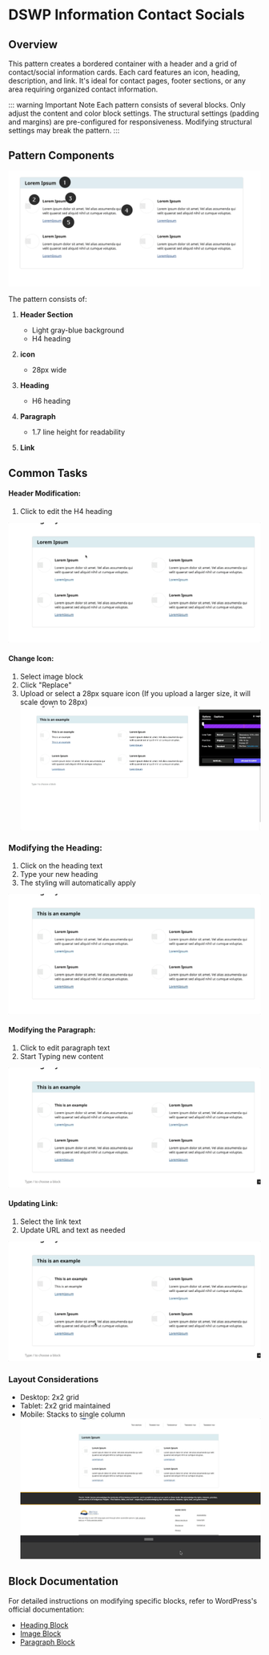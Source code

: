 # DSWP Information Contact Socials

## Overview
This pattern creates a bordered container with a header and a grid of contact/social information cards. Each card features an icon, heading, description, and link. It's ideal for contact pages, footer sections, or any area requiring organized contact information.

::: warning Important Note
Each pattern consists of several blocks. Only adjust the content and color block settings. The structural settings (padding and margins) are pre-configured for responsiveness. Modifying structural settings may break the pattern.
:::

## Pattern Components
![Pattern Components](/images/patterns/dswp-information-contact-socials/a.png)

The pattern consists of:
1. **Header Section**
   - Light gray-blue background
   - H4 heading

2. **icon**
   - 28px wide

3. **Heading**
   - H6 heading

4. **Paragraph**
   - 1.7 line height for readability

5. **Link**

## Common Tasks

#### Header Modification:
1. Click to edit the H4 heading

![Header editing](/images/patterns/dswp-information-contact-socials/b.gif)

#### Change Icon:
1. Select image block
2. Click "Replace"
3. Upload or select a 28px square icon (If you upload a larger size, it will scale down to 28px)
![Icon replacement](/images/patterns/dswp-information-contact-socials/c.gif)

### Modifying the Heading:
1. Click on the heading text
2. Type your new heading
3. The styling will automatically apply

![Modifying the Heading](/images/patterns/dswp-information-contact-socials/d.gif)
   
#### Modifying the Paragraph:
1. Click to edit paragraph text
2. Start Typing new content

![Modifying the Paragraph](/images/patterns/dswp-information-contact-socials/e.gif)

#### Updating Link:
1. Select the link text
2. Update URL and text as needed

![Modifying the Paragraph](/images/patterns/dswp-information-contact-socials/f.gif)

### Layout Considerations
- Desktop: 2x2 grid
- Tablet: 2x2 grid maintained
- Mobile: Stacks to single column
![Responsive behavior](/images/patterns/dswp-information-contact-socials/g.gif)


## Block Documentation
For detailed instructions on modifying specific blocks, refer to WordPress's official documentation:
- [Heading Block](https://wordpress.com/support/wordpress-editor/blocks/heading-block/)
- [Image Block](https://wordpress.com/support/wordpress-editor/blocks/image-block/)
- [Paragraph Block](https://wordpress.com/support/wordpress-editor/blocks/paragraph-block/)

